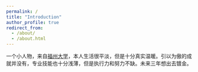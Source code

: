```yaml
---
permalink: /
title: "Introduction"
author_profile: true
redirect_from: 
  - /about/
  - /about.html
---
```


一个小人物，来自[福州大学](https://www.fzu.edu.cn/)，本人生活很平淡，但是十分真实温暖。引以为傲的成就并没有，专业技能也十分浅薄，但是执行力和努力不缺。未来三年想出去镀金。
